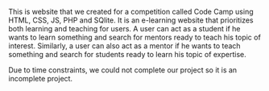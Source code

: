 This is website that we created for a competition called Code Camp using HTML, CSS, JS, PHP and SQlite.
It is an e-learning website that prioritizes both learning and teaching for users.
A user can act as a student if he wants to learn something and search for mentors ready to teach his topic of interest.
Similarly, a user can also act as a mentor if he wants to teach something and search for students ready to learn his topic of expertise.

Due to time constraints, we could not complete our project so it is an incomplete project. 
